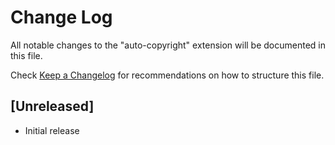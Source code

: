 # Change Log

All notable changes to the "auto-copyright" extension will be documented in this file.

Check [Keep a Changelog](http://keepachangelog.com/) for recommendations on how to structure this file.

## [Unreleased]

- Initial release